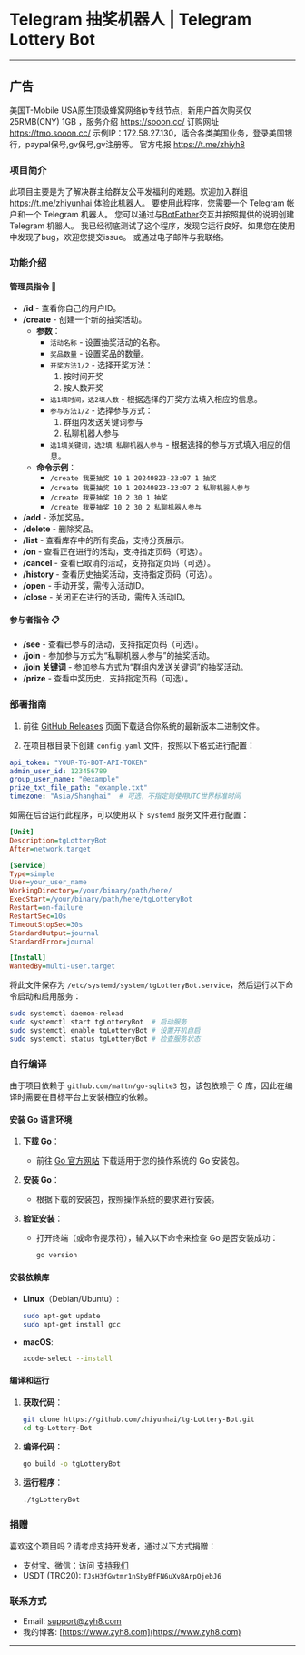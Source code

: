 # Telegram 抽奖机器人 | Telegram Lottery Bot

---

## 广告

美国T-Mobile USA原生顶级蜂窝网络ip专线节点，新用户首次购买仅25RMB(CNY) 1GB
，服务介绍 https://sooon.cc/
订购网址 https://tmo.sooon.cc/
示例IP：172.58.27.130，适合各类美国业务，登录美国银行，paypal保号,gv保号,gv注册等。
官方电报  https://t.me/zhiyh8

### 项目简介

此项目主要是为了解决群主给群友公平发福利的难题。欢迎加入群组 https://t.me/zhiyunhai 体验此机器人。
要使用此程序，您需要一个 Telegram 帐户和一个 Telegram 机器人。
您可以通过与[BotFather](https://t.me/BotFather)交互并按照提供的说明创建 Telegram 机器人。
我已经彻底测试了这个程序，发现它运行良好。如果您在使用中发现了bug，欢迎您提交issue。 或通过电子邮件与我联络。

### 功能介绍

#### 管理员指令 📜

- **/id** - 查看你自己的用户ID。
- **/create** - 创建一个新的抽奖活动。
    - **参数**：
        - `活动名称` - 设置抽奖活动的名称。
        - `奖品数量` - 设置奖品的数量。
        - `开奖方法1/2` - 选择开奖方法：
            1. 按时间开奖
            2. 按人数开奖
        - `选1填时间，选2填人数` - 根据选择的开奖方法填入相应的信息。
        - `参与方法1/2` - 选择参与方式：
            1. 群组内发送关键词参与
            2. 私聊机器人参与
        - `选1填关键词，选2填 私聊机器人参与` - 根据选择的参与方式填入相应的信息。
    - **命令示例**：
        - `/create 我要抽奖 10 1 20240823-23:07 1 抽奖`
        - `/create 我要抽奖 10 1 20240823-23:07 2 私聊机器人参与`
        - `/create 我要抽奖 10 2 30 1 抽奖`
        - `/create 我要抽奖 10 2 30 2 私聊机器人参与`
- **/add** - 添加奖品。
- **/delete** - 删除奖品。
- **/list** - 查看库存中的所有奖品，支持分页展示。
- **/on** - 查看正在进行的活动，支持指定页码（可选）。
- **/cancel** - 查看已取消的活动，支持指定页码（可选）。
- **/history** - 查看历史抽奖活动，支持指定页码（可选）。
- **/open** - 手动开奖，需传入活动ID。
- **/close** - 关闭正在进行的活动，需传入活动ID。

#### 参与者指令 📋

- **/see** - 查看已参与的活动，支持指定页码（可选）。
- **/join** - 参加参与方式为“私聊机器人参与”的抽奖活动。
- **/join 关键词** - 参加参与方式为“群组内发送关键词”的抽奖活动。
- **/prize** - 查看中奖历史，支持指定页码（可选）。

### 部署指南

1. 前往 [GitHub Releases](https://github.com/zhiyunhai/tg-Lottery-Bot/releases) 页面下载适合你系统的最新版本二进制文件。

2. 在项目根目录下创建 `config.yaml` 文件，按照以下格式进行配置：

```yaml
api_token: "YOUR-TG-BOT-API-TOKEN"
admin_user_id: 123456789
group_user_name: "@example"
prize_txt_file_path: "example.txt"
timezone: "Asia/Shanghai"  # 可选，不指定则使用UTC世界标准时间
```

如需在后台运行此程序，可以使用以下 `systemd` 服务文件进行配置：

```ini
[Unit]
Description=tgLotteryBot
After=network.target

[Service]
Type=simple
User=your_user_name
WorkingDirectory=/your/binary/path/here/
ExecStart=/your/binary/path/here/tgLotteryBot
Restart=on-failure
RestartSec=10s
TimeoutStopSec=30s
StandardOutput=journal
StandardError=journal

[Install]
WantedBy=multi-user.target

```

将此文件保存为 `/etc/systemd/system/tgLotteryBot.service`，然后运行以下命令启动和启用服务：

```bash
sudo systemctl daemon-reload
sudo systemctl start tgLotteryBot  # 启动服务
sudo systemctl enable tgLotteryBot # 设置开机自启
sudo systemctl status tgLotteryBot # 检查服务状态
```

### 自行编译

由于项目依赖于 `github.com/mattn/go-sqlite3` 包，该包依赖于 C 库，因此在编译时需要在目标平台上安装相应的依赖。

#### 安装 Go 语言环境

1. **下载 Go**：
    - 前往 [Go 官方网站](https://go.dev/dl/) 下载适用于您的操作系统的 Go 安装包。

2. **安装 Go**：
    - 根据下载的安装包，按照操作系统的要求进行安装。

3. **验证安装**：
    - 打开终端（或命令提示符），输入以下命令来检查 Go 是否安装成功：
      ```bash
      go version
      ```

#### 安装依赖库

- **Linux**（Debian/Ubuntu）:
  ```bash
  sudo apt-get update
  sudo apt-get install gcc
  ```

- **macOS**:
  ```bash
  xcode-select --install
  ```

#### 编译和运行

1. **获取代码**：
   ```bash
   git clone https://github.com/zhiyunhai/tg-Lottery-Bot.git
   cd tg-Lottery-Bot
   ```

2. **编译代码**：
   ```bash
   go build -o tgLotteryBot
   ```

3. **运行程序**：
   ```bash
   ./tgLotteryBot
   ```


### 捐赠

喜欢这个项目吗？请考虑支持开发者，通过以下方式捐赠：

- 支付宝、微信：访问 [支持我们](https://www.zyh8.com/%e6%94%af%e6%8c%81%e6%88%91%e4%bb%ac/)
- USDT (TRC20): `TJsH3fGwtmr1nSbyBfFN6uXvBArpQjebJ6`

### 联系方式

- Email: support@zyh8.com
- 我的博客: [https://www.zyh8.com](https://www.zyh8.com)

---
